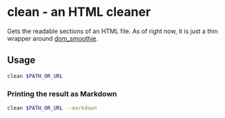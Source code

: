 # clean - an HTML cleaner

Gets the readable sections of an HTML file. As of right now, it is just a thin wrapper around [dom_smoothie](https://github.com/niklak/dom_smoothie). 

## Usage

```bash
clean $PATH_OR_URL 
```

### Printing the result as Markdown

```bash
clean $PATH_OR_URL --markdown
```
```
